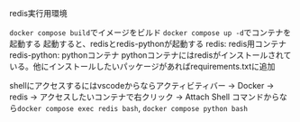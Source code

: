 redis実行用環境

`docker compose build`でイメージをビルド
`docker compose up -d`でコンテナを起動する
起動すると、redisとredis-pythonが起動する
redis: redis用コンテナ
redis-python: pythonコンテナ
pythonコンテナにはredisがインストールされている。他にインストールしたいパッケージがあればrequirements.txtに追加

shellにアクセスするにはvscodeからならアクティビティバー -> Docker -> redis -> アクセスしたいコンテナで右クリック -> Attach Shell
コマンドからなら`docker compose exec redis bash`, `docker compose python bash`